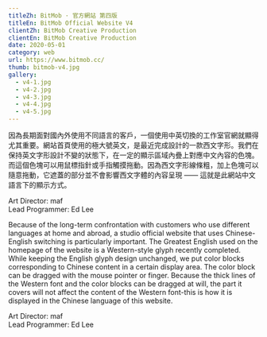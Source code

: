 ```yaml
---
titleZh: BitMob · 官方網站 第四版
titleEn: BitMob Official Website V4
clientZh: BitMob Creative Production
clientEn: BitMob Creative Production
date: 2020-05-01
category: web
url: https://www.bitmob.cc/
thumb: bitmob-v4.jpg
gallery:
  - v4-1.jpg
  - v4-2.jpg
  - v4-3.jpg
  - v4-4.jpg
  - v4-5.jpg
---
```


因為長期面對國內外使用不同語言的客戶，一個使用中英切換的工作室官網就顯得尤其重要。網站首頁使用的極大號英文，是最近完成設計的一款西文字形。我們在保持英文字形設計不變的狀態下，在一定的顯示區域內疊上對應中文內容的色塊。而這個色塊可以用鼠標指針或手指觸摸拖動。因為西文字形線條粗，加上色塊可以隨意拖動，它遮蓋的部分並不會影響西文字體的內容呈現 —— 這就是此網站中文語言下的顯示方式。

Art Director: maf<br/>Lead Programmer: Ed Lee

<!-- lang -->

Because of the long-term confrontation with customers who use different languages at home and abroad, a studio official website that uses Chinese-English switching is particularly important. The Greatest English used on the homepage of the website is a Western-style glyph recently completed. While keeping the English glyph design unchanged, we put color blocks corresponding to Chinese content in a certain display area. The color block can be dragged with the mouse pointer or finger. Because the thick lines of the Western font and the color blocks can be dragged at will, the part it covers will not affect the content of the Western font-this is how it is displayed in the Chinese language of this website.

Art Director: maf<br/>Lead Programmer: Ed Lee

